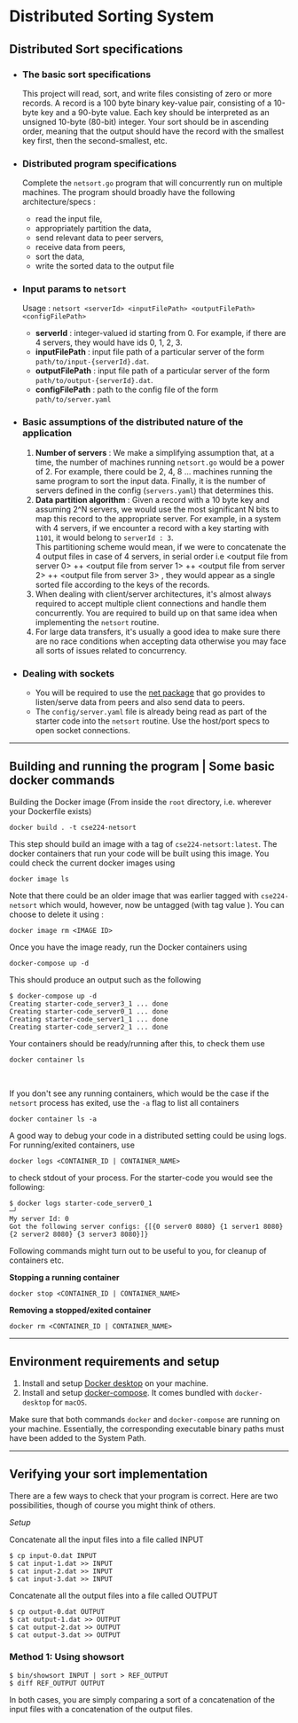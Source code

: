 # **Distributed Sorting System**

## Distributed Sort specifications

- ### The basic sort specifications
  This project will read, sort, and write files consisting of zero or
  more records. A record is a 100 byte binary key-value pair, consisting
  of a 10-byte key and a 90-byte value. Each key should be interpreted
  as an unsigned 10-byte (80-bit) integer. Your sort should be in ascending order,
  meaning that the output should have the record with the smallest key first,
  then the second-smallest, etc.

- ### Distributed program specifications
  Complete the `netsort.go` program that will concurrently run on multiple machines. The program
  should broadly have the following architecture/specs :  
  - read the input file,
  - appropriately partition the data,
  - send relevant data to peer servers,
  - receive data from peers,
  - sort the data,
  - write the sorted data to the output file

- ### Input params to `netsort`
  Usage : `netsort <serverId> <inputFilePath> <outputFilePath> <configFilePath>`
  + **serverId** : integer-valued id starting from 0. For example, if there are 4 servers, they would have ids 0, 1, 2, 3.
  + **inputFilePath** : input file path of a particular server of the form `path/to/input-{serverId}.dat`.
  + **outputFilePath** : input file path of a particular server of the form `path/to/output-{serverId}.dat`.
  + **configFilePath** : path to the config file of the form `path/to/server.yaml`

- ### Basic assumptions of the distributed nature of the application
  1. **Number of servers** : We make a simplifying assumption that, at a time, the number of machines running `netsort.go` would be a power of 2.
     For example, there could be 2, 4, 8 ... machines running the same program to sort the input data. 
     Finally, it is the number of servers defined in the config (`servers.yaml`) that determines this. 
  2. **Data partition algorithm** : Given a record with a 10 byte key and assuming 2^N 
     servers, we would use the most significant N bits to map this record to the 
     appropriate server. For example, in a system with 4 servers, 
     if we encounter a record with a key starting with `1101`, it would belong to 
     `serverId : 3`. <br/>
     This partitioning scheme would mean, if we were to concatenate
     the 4 output files in case of 4 servers, in serial order i.e <output file from server 0> ++
     <output file from server 1> ++ <output file from server 2> ++ <output file from server 3>
     , they would appear as a single sorted file according to the keys of the records.
  3. When dealing with client/server architectures, it's almost always required to accept
     multiple client connections and handle them concurrently. You are required to build up
     on that same idea when implementing the `netsort` routine.
  4. For large data transfers, it's usually a good idea to make sure there are no 
     race conditions when accepting data otherwise you may face all sorts of issues related to concurrency.

- ### Dealing with sockets
  - You will be required to use the [net package](https://pkg.go.dev/net) that go provides
    to listen/serve data from peers and also send data to peers.
  - The `config/server.yaml` file is already being read as part of the starter code into
    the `netsort` routine. Use the host/port specs to open socket connections. <br>

---


## Building and running the program | Some basic docker commands
Building the Docker image
(From inside the `root` directory, i.e. wherever your Dockerfile exists)
```
docker build . -t cse224-netsort
```

This step should build an image with a tag of `cse224-netsort:latest`. The docker containers
that run your code will be built using this image. You could check the current docker 
images using 
```
docker image ls
```
Note that there could be an older image that was earlier tagged with `cse224-netsort`
which would, however, now be untagged (with tag value <none>). You can choose to delete it using :
```
docker image rm <IMAGE ID>
```

Once you have the image ready, run the Docker containers using
```
docker-compose up -d
```

This should produce an output such as the following
```
$ docker-compose up -d
Creating starter-code_server3_1 ... done
Creating starter-code_server0_1 ... done
Creating starter-code_server1_1 ... done
Creating starter-code_server2_1 ... done
```

Your containers should be ready/running after this, to check them use
```
docker container ls
```
<br/>

If you don't see any running containers, which would be the case if the `netsort` process
has exited, use the `-a` flag to list all containers
```
docker container ls -a
```

A good way to debug your code in a distributed setting could be using logs. For running/exited containers, use
```
docker logs <CONTAINER_ID | CONTAINER_NAME>
```
to check stdout of your process. For the starter-code you would see the following:
```
$ docker logs starter-code_server0_1                                                                                                                                                                                      ─╯
My server Id: 0
Got the following server configs: {[{0 server0 8080} {1 server1 8080} {2 server2 8080} {3 server3 8080}]}
```

Following commands might turn out to be useful to you, for cleanup of containers etc.

**Stopping a running container**
```
docker stop <CONTAINER_ID | CONTAINER_NAME>
```

**Removing a stopped/exited container**
```
docker rm <CONTAINER_ID | CONTAINER_NAME>
```

---

## Environment requirements and setup
1. Install and setup [Docker desktop](https://docs.docker.com/engine/install/) on your machine.
2. Install and setup [docker-compose](https://docs.docker.com/compose/install/). It comes bundled with `docker-desktop` for `macOS`.  

Make sure that both commands `docker` and `docker-compose` are running on your machine. Essentially, 
the corresponding executable binary paths must have been added to the System Path.
  
---
  
## Verifying your sort implementation
  
There are a few ways to check that your program is correct.  Here are two possibilities, though of course you might think of others.

_Setup_
  
Concatenate all the input files into a file called INPUT

```
$ cp input-0.dat INPUT
$ cat input-1.dat >> INPUT
$ cat input-2.dat >> INPUT
$ cat input-3.dat >> INPUT
```
  
Concatenate all the output files into a file called OUTPUT
  
```
$ cp output-0.dat OUTPUT
$ cat output-1.dat >> OUTPUT
$ cat output-2.dat >> OUTPUT
$ cat output-3.dat >> OUTPUT
```

### Method 1: Using showsort

```
$ bin/showsort INPUT | sort > REF_OUTPUT
$ diff REF_OUTPUT OUTPUT
```


In both cases, you are simply comparing a sort of a concatenation of the input files with a concatenation of the output files.
